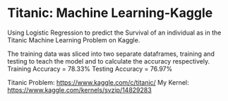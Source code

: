 # Titanic: Machine Learning-Kaggle

Using Logistic Regression to predict the Survival of an individual as in the Titanic Machine Learning Problem on Kaggle.

The training data was sliced into two separate dataframes, training and testing to teach the model and to calculate the accuracy respectively.
Training Accuracy = 78.33%
Testing Accuracy = 76.97%

Titanic Problem: https://www.kaggle.com/c/titanic/
My Kernel: https://www.kaggle.com/kernels/svzip/14829283
